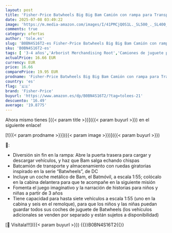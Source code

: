 ```yaml
---
layout: post
title: 'Fisher-Price Batwheels Big Big Bam Camión con rampa para Transportar Coches de Juguete  Incluye 1 vehículo  Inspirado en la Serie  +3 años  Mattel HMX07 '
date: 2025-07-08 03:49:22
image: 'https://m.media-amazon.com/images/I/41PMCjQ0S1L._SL500_._SL400_.jpg'
comments: true
category: ofertas
author: 'tole.es'
slug: 'B0BN4S16T2-es Fisher-Price Batwheels Big Big Bam Camión con rampa para...'
sku: 'B0BN4S16T2-es'
tags: [ '3-4 años','Arborist Merchandising Root','Camiones de juguete para niños','Juguetes','Juguetes y juegos','Self Service','Special Features Stores','Top brands in Toys','Vehículos de juguete para niños','b6d17eda-2c26-45ed-a098-453a9f96e839_0','b6d17eda-2c26-45ed-a098-453a9f96e839_1801','b6d17eda-2c26-45ed-a098-453a9f96e839_6301','fisher-price','🇪🇸', ]
actualPrice: 16.66 EUR
currency: EUR
price: 16.66
comparePrice: 19.95 EUR
prodname: 'Fisher-Price Batwheels Big Big Bam Camión con rampa para Transportar Coches de Juguete  Incluye 1 vehículo  Inspirado en la Serie  +3 años  Mattel HMX07 '
country: 'es'
flag: '🇪🇸'
brand: 'Fisher-Price'
buyurl: 'https://www.amazon.es/dp/B0BN4S16T2/?tag=tolees-21'
descuento: '16.49'
average: '19.8775'
---
```


Ahora mismo tienes [{{< param title >}}]({{< param buyurl >}}) en el siguiente enlace!

[![{{< param prodname >}}]({{< param image >}})]({{< param buyurl >}})

🔎:

- Diversión sin fin en la rampa: Abre la puerta trasera para cargar y descargar vehículos, y haz que Bam salga echando chispas
- Batcamión de transporte y almacenamiento con ruedas giratorias inspirado en la serie “Batwheels”, de DC
- Incluye un coche metálico de Bam, el Batmóvil, a escala 1:55; colócalo en la cabina delantera para que te acompañe en la siguiente misión
- Fomenta el juego imaginativo y la narración de historias para niños y niñas a partir de 3 años
- Tiene capacidad para hasta siete vehículos a escala 1:55 (uno en la cabina y seis en el remolque), para que los niños y las niñas puedan guardar todos sus coches de juguete de Batwheels (los vehículos adicionales se venden por separado y están sujetos a disponibilidad)

[🛒 Visítala!!!]({{< param buyurl >}})
{{<world>}}B0BN4S16T2{{</world>}}
